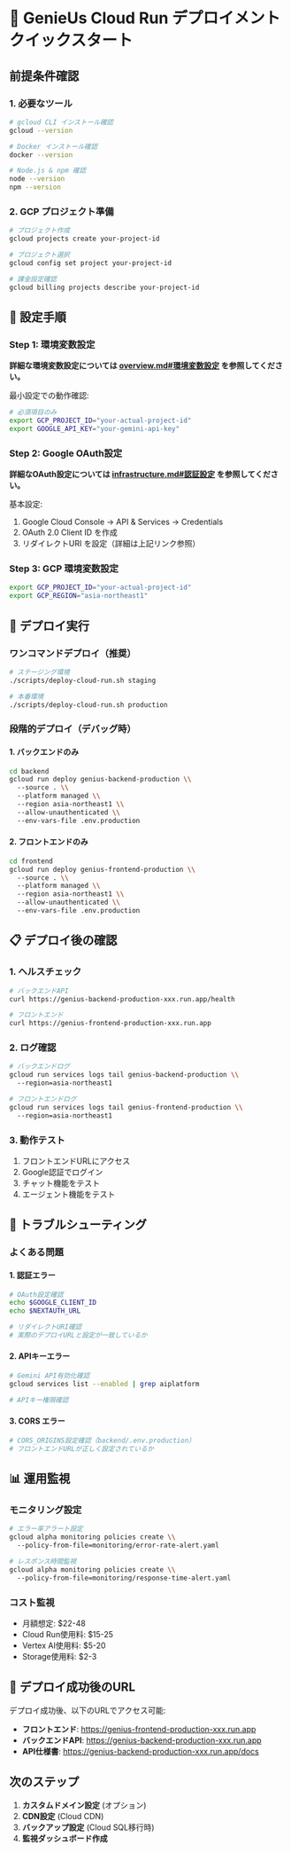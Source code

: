 # 🚀 GenieUs Cloud Run デプロイメント クイックスタート

## 前提条件確認

### 1. 必要なツール
```bash
# gcloud CLI インストール確認
gcloud --version

# Docker インストール確認  
docker --version

# Node.js & npm 確認
node --version
npm --version
```

### 2. GCP プロジェクト準備
```bash
# プロジェクト作成
gcloud projects create your-project-id

# プロジェクト選択
gcloud config set project your-project-id

# 課金設定確認
gcloud billing projects describe your-project-id
```

## 🔧 設定手順

### Step 1: 環境変数設定

**詳細な環境変数設定については [overview.md#環境変数設定](overview.md#環境変数設定) を参照してください。**

最小設定での動作確認:
```bash
# 必須項目のみ
export GCP_PROJECT_ID="your-actual-project-id"
export GOOGLE_API_KEY="your-gemini-api-key"
```

### Step 2: Google OAuth設定

**詳細なOAuth設定については [infrastructure.md#認証設定](infrastructure.md#認証設定) を参照してください。**

基本設定:
1. Google Cloud Console → API & Services → Credentials
2. OAuth 2.0 Client ID を作成
3. リダイレクトURI を設定（詳細は上記リンク参照）

### Step 3: GCP 環境変数設定
```bash
export GCP_PROJECT_ID="your-actual-project-id"
export GCP_REGION="asia-northeast1"
```

## 🚀 デプロイ実行

### ワンコマンドデプロイ（推奨）
```bash
# ステージング環境
./scripts/deploy-cloud-run.sh staging

# 本番環境
./scripts/deploy-cloud-run.sh production
```

### 段階的デプロイ（デバッグ時）

#### 1. バックエンドのみ
```bash
cd backend
gcloud run deploy genius-backend-production \\
  --source . \\
  --platform managed \\
  --region asia-northeast1 \\
  --allow-unauthenticated \\
  --env-vars-file .env.production
```

#### 2. フロントエンドのみ
```bash
cd frontend
gcloud run deploy genius-frontend-production \\
  --source . \\
  --platform managed \\
  --region asia-northeast1 \\
  --allow-unauthenticated \\
  --env-vars-file .env.production
```

## 📋 デプロイ後の確認

### 1. ヘルスチェック
```bash
# バックエンドAPI
curl https://genius-backend-production-xxx.run.app/health

# フロントエンド
curl https://genius-frontend-production-xxx.run.app
```

### 2. ログ確認
```bash
# バックエンドログ
gcloud run services logs tail genius-backend-production \\
  --region=asia-northeast1

# フロントエンドログ  
gcloud run services logs tail genius-frontend-production \\
  --region=asia-northeast1
```

### 3. 動作テスト
1. フロントエンドURLにアクセス
2. Google認証でログイン
3. チャット機能をテスト
4. エージェント機能をテスト

## 🐛 トラブルシューティング

### よくある問題

#### 1. 認証エラー
```bash
# OAuth設定確認
echo $GOOGLE_CLIENT_ID
echo $NEXTAUTH_URL

# リダイレクトURI確認
# 実際のデプロイURLと設定が一致しているか
```

#### 2. APIキーエラー
```bash
# Gemini API有効化確認
gcloud services list --enabled | grep aiplatform

# APIキー権限確認
```

#### 3. CORS エラー
```bash
# CORS_ORIGINS設定確認（backend/.env.production）
# フロントエンドURLが正しく設定されているか
```

## 📊 運用監視

### モニタリング設定
```bash
# エラー率アラート設定
gcloud alpha monitoring policies create \\
  --policy-from-file=monitoring/error-rate-alert.yaml

# レスポンス時間監視
gcloud alpha monitoring policies create \\
  --policy-from-file=monitoring/response-time-alert.yaml
```

### コスト監視
- 月額想定: $22-48
- Cloud Run使用料: $15-25
- Vertex AI使用料: $5-20  
- Storage使用料: $2-3

## 🎉 デプロイ成功後のURL

デプロイ成功後、以下のURLでアクセス可能:

- **フロントエンド**: https://genius-frontend-production-xxx.run.app
- **バックエンドAPI**: https://genius-backend-production-xxx.run.app
- **API仕様書**: https://genius-backend-production-xxx.run.app/docs

## 次のステップ

1. **カスタムドメイン設定** (オプション)
2. **CDN設定** (Cloud CDN)
3. **バックアップ設定** (Cloud SQL移行時)
4. **監視ダッシュボード作成**